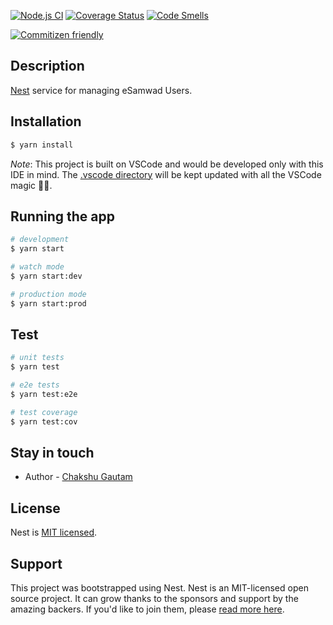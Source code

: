 [![Node.js CI](https://github.com/Samagra-Development/esamwad-user-service/actions/workflows/ci.yml/badge.svg?branch=master)](https://github.com/Samagra-Development/esamwad-user-service/actions/workflows/ci.yml)
[![Coverage Status](https://coveralls.io/repos/github/Samagra-Development/esamwad-user-service/badge.svg?branch=master)](https://coveralls.io/github/Samagra-Development/esamwad-user-service?branch=master)
[![Code Smells](https://sonarcloud.io/api/project_badges/measure?project=Samagra-Development_esamwad-user-service&metric=code_smells)](https://sonarcloud.io/dashboard?id=Samagra-Development_esamwad-user-service)

[![Commitizen friendly](https://img.shields.io/badge/commitizen-friendly-brightgreen.svg)](http://commitizen.github.io/cz-cli/)

## Description

[Nest](https://github.com/nestjs/nest) service for managing eSamwad Users.

## Installation

```bash
$ yarn install
```

_Note_: This project is built on VSCode and would be developed only with this IDE in mind. The [.vscode directory](./.vscode) will be kept updated with all the VSCode magic 🧙‍♂️.

## Running the app

```bash
# development
$ yarn start

# watch mode
$ yarn start:dev

# production mode
$ yarn start:prod
```

## Test

```bash
# unit tests
$ yarn test

# e2e tests
$ yarn test:e2e

# test coverage
$ yarn test:cov
```

## Stay in touch

- Author - [Chakshu Gautam](https://github.com/ChakshuGautam)

## License

Nest is [MIT licensed](LICENSE).

## Support

This project was bootstrapped using Nest. Nest is an MIT-licensed open source project. It can grow thanks to the sponsors and support by the amazing backers. If you'd like to join them, please [read more here](https://docs.nestjs.com/support).
